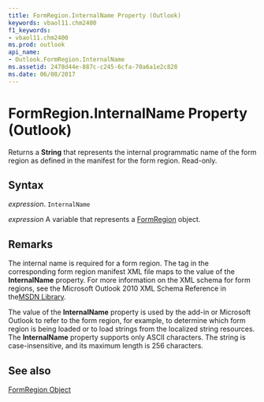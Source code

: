 ```yaml
---
title: FormRegion.InternalName Property (Outlook)
keywords: vbaol11.chm2400
f1_keywords:
- vbaol11.chm2400
ms.prod: outlook
api_name:
- Outlook.FormRegion.InternalName
ms.assetid: 2478d44e-887c-c245-6cfa-70a6a1e2c828
ms.date: 06/08/2017
---
```



# FormRegion.InternalName Property (Outlook)

Returns a  **String** that represents the internal programmatic name of the form region as defined in the manifest for the form region. Read-only.


## Syntax

 _expression_. `InternalName`

 _expression_ A variable that represents a [FormRegion](./Outlook.FormRegion.md) object.


## Remarks

The internal name is required for a form region. The <name> tag in the corresponding form region manifest XML file maps to the value of the  **InternalName** property. For more information on the XML schema for form regions, see the Microsoft Outlook 2010 XML Schema Reference in the[MSDN Library](https://msdn.microsoft.com/library).

The value of the  **InternalName** property is used by the add-in or Microsoft Outlook to refer to the form region, for example, to determine which form region is being loaded or to load strings from the localized string resources. The **InternalName** property supports only ASCII characters. The string is case-insensitive, and its maximum length is 256 characters.


## See also


[FormRegion Object](Outlook.FormRegion.md)

